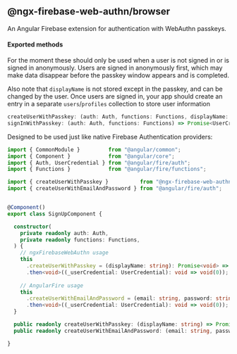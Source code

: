 ## @ngx-firebase-web-authn/browser
An Angular Firebase extension for authentication with WebAuthn passkeys.

#### Exported methods
For the moment these should only be used when a user is not signed in or is signed in anonymously. Users are signed in anonymously first, which may make data disappear before the passkey window appears and is completed.

Also note that `displayName` is not stored except in the passkey, and can be changed by the user. Once users are signed in, your app should create an entry in a separate `users`/`profiles` collection to store user information

```ts
createUserWithPasskey: (auth: Auth, functions: Functions, displayName: string) => Promise<UserCredential>;
signInWithPasskey: (auth: Auth, functions: Functions) => Promise<UserCredential>;
```
Designed to be used just like native Firebase Authentication providers:
```ts
import { CommonModule }         from "@angular/common";
import { Component }            from "@angular/core";
import { Auth, UserCredential } from "@angular/fire/auth";
import { Functions }            from "@angular/fire/functions";

import { createUserWithPasskey }          from "@ngx-firebase-web-authn/browser";
import { createUserWithEmailAndPassword } from "@angular/fire/auth";


@Component()
export class SignUpComponent {

  constructor(
    private readonly auth: Auth,
    private readonly functions: Functions,
  ) {
    // ngxFirebaseWebAuthn usage
    this
      .createUserWithPasskey = (displayName: string): Promise<void> => createUserWithPasskey(auth, functions, displayName)
      .then<void>((_userCredential: UserCredential): void => void(0));
    
    // AngularFire usage
    this
      .createUserWithEmailAndPassword = (email: string, password: string): Promise<void> => createUserWithEmailAndPassword(auth, email, password)
      .then<void>((_userCredential: UserCredential): void => void(0));
  }

  public readonly createUserWithPasskey: (displayName: string) => Promise<void>;
  public readonly createUserWithEmailAndPassword: (email: string, password: string) => Promise<void>;

}
```
